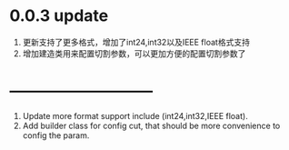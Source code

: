 # 0.0.3 update
1. 更新支持了更多格式，增加了int24,int32以及IEEE float格式支持
2. 增加建造类用来配置切割参数，可以更加方便的配置切割参数了
# —————————
1. Update more format support include (int24,int32,IEEE float).
2. Add builder class for config cut, that should be more convenience to config the param.